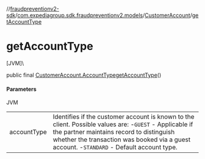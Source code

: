 //[fraudpreventionv2-sdk](../../../index.md)/[com.expediagroup.sdk.fraudpreventionv2.models](../index.md)/[CustomerAccount](index.md)/[getAccountType](get-account-type.md)

# getAccountType

[JVM]\

public final [CustomerAccount.AccountType](-account-type/index.md)[getAccountType](get-account-type.md)()

#### Parameters

JVM

| | |
|---|---|
| accountType | Identifies if the customer account is known to the client. Possible values are:  -`GUEST` - Applicable if the partner maintains record to distinguish whether the transaction was booked via a guest account.  -`STANDARD` - Default account type. |

